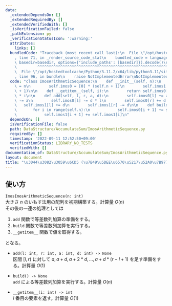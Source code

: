 ```yaml
---
data:
  _extendedDependsOn: []
  _extendedRequiredBy: []
  _extendedVerifiedWith: []
  _isVerificationFailed: false
  _pathExtension: py
  _verificationStatusIcon: ':warning:'
  attributes:
    links: []
  bundledCode: "Traceback (most recent call last):\n  File \"/opt/hostedtoolcache/Python/3.11.2/x64/lib/python3.11/site-packages/onlinejudge_verify/documentation/build.py\"\
    , line 71, in _render_source_code_stat\n    bundled_code = language.bundle(stat.path,\
    \ basedir=basedir, options={'include_paths': [basedir]}).decode()\n          \
    \         ^^^^^^^^^^^^^^^^^^^^^^^^^^^^^^^^^^^^^^^^^^^^^^^^^^^^^^^^^^^^^^^^^^^^^^^^^^^^^^^^^\n\
    \  File \"/opt/hostedtoolcache/Python/3.11.2/x64/lib/python3.11/site-packages/onlinejudge_verify/languages/python.py\"\
    , line 96, in bundle\n    raise NotImplementedError\nNotImplementedError\n"
  code: "class ImosArithmeticSequence:\n    def __init__(self, n):\n        self.n\
    \ = n\n        self.imos0 = [0] * (self.n + 1)\n        self.imos1 = [0] * (self.n\
    \ + 1)\n\n    def __getitem__(self, i):\n        return self.imos0[i] + self.imos1[i]\
    \ * i\n\n    def add(self, l, r, a, d):\n        self.imos0[l] += a\n        self.imos0[r]\
    \ -= a\n        self.imos0[l] -= d * l\n        self.imos0[r] += d * l\n     \
    \   self.imos1[l] += d\n        self.imos1[r] -= d\n\n    def build(self):\n \
    \       for i in range(self.n):\n            self.imos0[i + 1] += self.imos0[i]\n\
    \            self.imos1[i + 1] += self.imos1[i]\n"
  dependsOn: []
  isVerificationFile: false
  path: DataStructure/AccumulateSum/ImosArithmeticSequence.py
  requiredBy: []
  timestamp: '2022-09-11 12:52:50+09:00'
  verificationStatus: LIBRARY_NO_TESTS
  verifiedWith: []
documentation_of: DataStructure/AccumulateSum/ImosArithmeticSequence.py
layout: document
title: "\u3044\u3082\u3059\u6CD5 (\u7B49\u5DEE\u6570\u5217\u52A0\u7B97)"
---
```


## 使い方
`ImosImosArithmeticSequence(n: int)`  
大きさ $n$ のいもす法用の配列を初期構築する。計算量 $O(n)$  
その後の一連の処理としては

1. `add` 関数で等差数列加算の準備をする。
2. `build` 関数で等差数列加算を実行する。
3. `__getitem__` 関数で値を取得する。

となる。

- `add(l: int, r: int, a: int, d: int) -> None`  
区間 $[l, r)$ に対して $a, a + d, a + 2 * d, \dots , a + d * (r - l + 1)$ を足す準備をする。計算量 $O(1)$

- `build() -> None`  
`add` による等差数列加算を実行する。計算量 $O(n)$

- `__getitem__(i: int) -> int`  
$i$ 番目の要素を返す。計算量 $O(1)$
